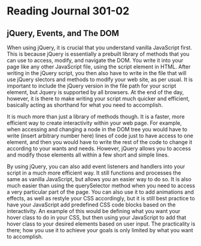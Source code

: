 # Reading Journal 301-02

## jQuery, Events, and The DOM

When using jQuery, it is crucial that you understand vanilla JavaScript first.  This is because jQuery is essentially a prebuilt library of methods that you can use to access, modify, and navigate the DOM.  You write it into your page like any other JavaScript file, using the script element in HTML.  After writing in the jQuery script, you then also have to write in the file that will use jQuery slectors and methods to modify your web site, as per usual.  It is important to include the jQuery version in the file path for your script element, but Jquery is supported by all browsers.  At the end of the day, however, it is there to make writing your script much quicker and efficient, basically acting as shorthand for what you need to accomplish.  

It is much more than just a library of methods though.  It is a faster, more efficient way to create interactivity within your web page.  For example, when accessing and changing a node in the DOM tree you would have to write \(insert arbitrary number here\) lines of code just to have access to one element, and then you would have to write the rest of the code to change it according to your wants and needs.  However, jQuery allows you to access and modify those elements all within a few short and simple lines.

By using jQuery, you can also add event listeners and handlers into your script in a much more efficient way.  It still functions and processes the same as vanilla JavaScript, but allows you an easier way to do so.  It is also much easier than using the querySelector method when you need to access a very particular part of the page.  You can also use it to add animations and effects, as well as restyle your CSS accordingly, but it is still best practice to have your JavaScript add predefined CSS code blocks based on the interactivity.  An example of this would be defining what you want your hover class to do in your CSS, but then using your JavaScript to add that hover class to your desired elements based on user input.  The practicality is there; how you use it to achieve your goals is only limited by what you want to accomplish.
